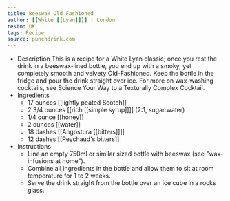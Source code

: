 ```yaml
---
title: Beeswax Old Fashioned
author: [[White [[Lyan]]]] | London
resto: UK
tags: Recipe
source: punchdrink.com
---
```


- Description
  This is a recipe for a White Lyan classic; once you rest the drink in a beeswax-lined bottle, you end up with a smoky, yet completely smooth and velvety Old-Fashioned. Keep the bottle in the fridge and pour the drink straight over ice.
  For more on wax-washing cocktails, see Science Your Way to a Texturally Complex Cocktail.
- Ingredients
  * 17 ounces [[lightly peated Scotch]]
  * 2 3/4 ounces [[rich [[simple syrup]]]] (2:1, sugar:water)
  * 1/4 ounce [[honey]] 
  * 2 ounces [[water]]
  * 18 dashes [[Angostura [[bitters]]]] 
  * 12 dashes [[Peychaud's bitters]]
- Instructions
  * Line an empty 750ml or similar sized bottle with beeswax (see "wax-infusions at home").
  * Combine all ingredients in the bottle and allow them to sit at room temperature for 1 to 2 weeks.
  * Serve the drink straight from the bottle over an ice cube in a rocks glass.